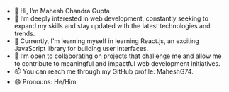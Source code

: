 - 👋 Hi, I’m Mahesh Chandra Gupta
- 👀 I’m deeply interested in web development, constantly seeking to expand my skills and stay updated with the latest technologies and trends.
- 🌱 Currently, I'm learning myself in learning React.js, an exciting JavaScript library for building user interfaces.
- 💞️ I’m open to collaborating on projects that challenge me and allow me to contribute to meaningful and impactful web development initiatives.
- 📫 You can reach me through my GitHub profile: MaheshG74.
- 😄 Pronouns: He/Him

<!---
MaheshG74/MaheshG74 is a ✨ special ✨ repository because its `README.md` (this file) appears on your GitHub profile.
You can click the Preview link to take a look at your changes.
--->
